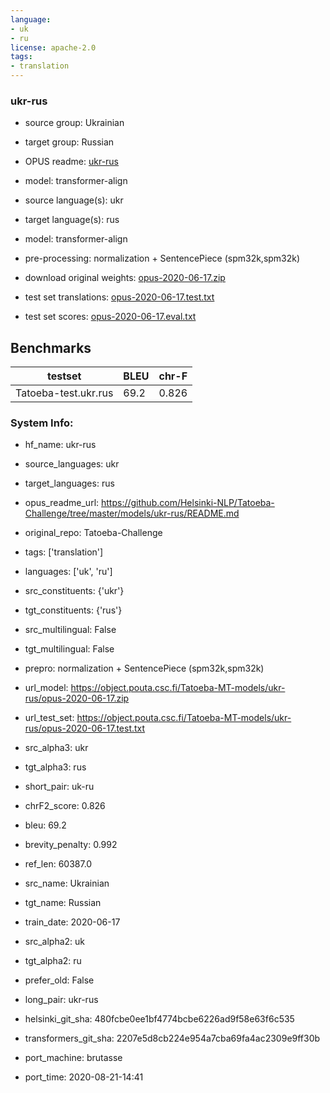 ```yaml
---
language:
- uk
- ru
license: apache-2.0
tags:
- translation
---
```


### ukr-rus

* source group: Ukrainian 
* target group: Russian 
*  OPUS readme: [ukr-rus](https://github.com/Helsinki-NLP/Tatoeba-Challenge/tree/master/models/ukr-rus/README.md)

*  model: transformer-align
* source language(s): ukr
* target language(s): rus
* model: transformer-align
* pre-processing: normalization + SentencePiece (spm32k,spm32k)
* download original weights: [opus-2020-06-17.zip](https://object.pouta.csc.fi/Tatoeba-MT-models/ukr-rus/opus-2020-06-17.zip)
* test set translations: [opus-2020-06-17.test.txt](https://object.pouta.csc.fi/Tatoeba-MT-models/ukr-rus/opus-2020-06-17.test.txt)
* test set scores: [opus-2020-06-17.eval.txt](https://object.pouta.csc.fi/Tatoeba-MT-models/ukr-rus/opus-2020-06-17.eval.txt)

## Benchmarks

| testset               | BLEU  | chr-F |
|-----------------------|-------|-------|
| Tatoeba-test.ukr.rus 	| 69.2 	| 0.826 |


### System Info: 
- hf_name: ukr-rus

- source_languages: ukr

- target_languages: rus

- opus_readme_url: https://github.com/Helsinki-NLP/Tatoeba-Challenge/tree/master/models/ukr-rus/README.md

- original_repo: Tatoeba-Challenge

- tags: ['translation']

- languages: ['uk', 'ru']

- src_constituents: {'ukr'}

- tgt_constituents: {'rus'}

- src_multilingual: False

- tgt_multilingual: False

- prepro:  normalization + SentencePiece (spm32k,spm32k)

- url_model: https://object.pouta.csc.fi/Tatoeba-MT-models/ukr-rus/opus-2020-06-17.zip

- url_test_set: https://object.pouta.csc.fi/Tatoeba-MT-models/ukr-rus/opus-2020-06-17.test.txt

- src_alpha3: ukr

- tgt_alpha3: rus

- short_pair: uk-ru

- chrF2_score: 0.826

- bleu: 69.2

- brevity_penalty: 0.992

- ref_len: 60387.0

- src_name: Ukrainian

- tgt_name: Russian

- train_date: 2020-06-17

- src_alpha2: uk

- tgt_alpha2: ru

- prefer_old: False

- long_pair: ukr-rus

- helsinki_git_sha: 480fcbe0ee1bf4774bcbe6226ad9f58e63f6c535

- transformers_git_sha: 2207e5d8cb224e954a7cba69fa4ac2309e9ff30b

- port_machine: brutasse

- port_time: 2020-08-21-14:41